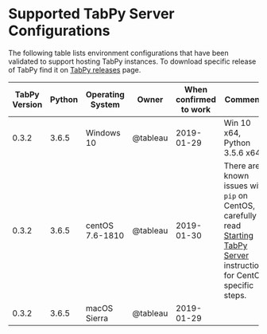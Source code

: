 # Supported TabPy Server Configurations

The following table lists environment configurations that have been validated to support hosting TabPy instances.
To download specific release of TabPy find it on [TabPy releases](https://github.com/tableau/TabPy/releases/) page.

 TabPy Version 	|Python 	| Operating System  	| Owner    	|When confirmed to work 	| Comments
---------------	|------- 	|-------------------	|----------	|----------------------- 	|----------
0.3.2         	| 3.6.5 	| Windows 10        	| @tableau 	| 2019-01-29 	| Win 10 x64, Python 3.5.6 x64
0.3.2         	| 3.6.5 	| centOS 7.6-1810   	| @tableau 	| 2019-01-30 	| There are known issues with `pip` on CentOS, carefully read [Starting TabPy Server](server-startup.md) instructions for CentOS specific steps.
0.3.2         	| 3.6.5 	| macOS Sierra      	| @tableau 	| 2019-01-29 	|